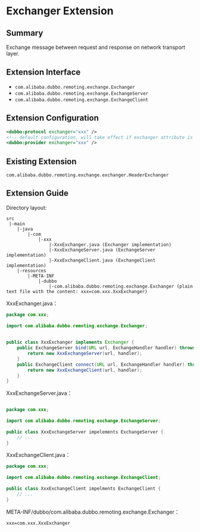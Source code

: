 # Exchanger Extension

## Summary

Exchange message between request and response on network transport layer.

## Extension Interface

* `com.alibaba.dubbo.remoting.exchange.Exchanger`
* `com.alibaba.dubbo.remoting.exchange.ExchangeServer`
* `com.alibaba.dubbo.remoting.exchange.ExchangeClient`

## Extension Configuration

```xml
<dubbo:protocol exchanger="xxx" />
<!-- default configuration, will take effect if exchanger attribute is not set in <dubbo:protocol> -->
<dubbo:provider exchanger="xxx" />
```

## Existing Extension

`com.alibaba.dubbo.remoting.exchange.exchanger.HeaderExchanger`

## Extension Guide

Directory layout:

```
src
 |-main
    |-java
        |-com
            |-xxx
                |-XxxExchanger.java (Exchanger implementation)
                |-XxxExchangeServer.java (ExchangeServer implementation)
                |-XxxExchangeClient.java (ExchangeClient implementation)
    |-resources
        |-META-INF
            |-dubbo
                |-com.alibaba.dubbo.remoting.exchange.Exchanger (plain text file with the content: xxx=com.xxx.XxxExchanger)
```

XxxExchanger.java：

```java
package com.xxx;
 
import com.alibaba.dubbo.remoting.exchange.Exchanger;
 
 
public class XxxExchanger implements Exchanger {
    public ExchangeServer bind(URL url, ExchangeHandler handler) throws RemotingException {
        return new XxxExchangeServer(url, handler);
    }
    public ExchangeClient connect(URL url, ExchangeHandler handler) throws RemotingException {
        return new XxxExchangeClient(url, handler);
    }
}
```

XxxExchangeServer.java：

```java

package com.xxx;
 
import com.alibaba.dubbo.remoting.exchange.ExchangeServer;
 
public class XxxExchangeServer impelements ExchangeServer {
    // ...
}
```

XxxExchangeClient.java：

```java
package com.xxx;
 
import com.alibaba.dubbo.remoting.exchange.ExchangeClient;
 
public class XxxExchangeClient impelments ExchangeClient {
    // ...
}
```

META-INF/dubbo/com.alibaba.dubbo.remoting.exchange.Exchanger：

```properties
xxx=com.xxx.XxxExchanger
```
